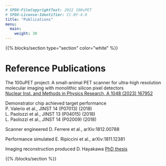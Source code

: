 ```yaml
---
# SPDX-FileCopyrightText: 2022 100uPET
# SPDX-License-Identifier: CC-BY-4.0
title: "Publications"
menu:
  main:
    weight: 30
---
```



{{% blocks/section type="section" color="white" %}}

# Reference Publications

The 100uPET project: A small-animal PET scanner for ultra-high resolution molecular imaging with monolithic silicon pixel detectors  
[Nuclear Inst. and Methods in Physics Research, A 1048 (2023) 167952](https://doi.org/10.1016/j.nima.2022.167952)

Demonstrator chip achieved target performance  
P. Valerio et al., JINST 14 (P07013) (2018)  
L. Paolozzi et al., JINST 13 (P04015) (2018)  
L. Paolozzi et al., JINST 14 (P02009) (2018)  

Scanner engineered
D. Ferrere et al., arXiv:1812.00788

Performance simulated
E. Ripiccini et al., arXiv:1811.12381

Imaging reconstruction produced
D. Hayakawa [PhD thesis](http://dpnc.unige.ch/THESES/THESE_HAYAKAWA.pdf)

{{% /blocks/section %}}
